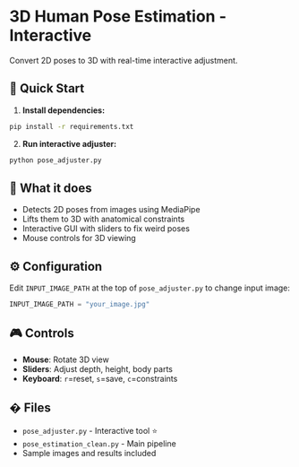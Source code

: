 # 3D Human Pose Estimation - Interactive

Convert 2D poses to 3D with real-time interactive adjustment.

## 🚀 Quick Start

1. **Install dependencies:**
```bash
pip install -r requirements.txt
```

2. **Run interactive adjuster:**
```bash
python pose_adjuster.py
```

## 🎯 What it does

- Detects 2D poses from images using MediaPipe
- Lifts them to 3D with anatomical constraints  
- Interactive GUI with sliders to fix weird poses
- Mouse controls for 3D viewing

## ⚙️ Configuration

Edit `INPUT_IMAGE_PATH` at the top of `pose_adjuster.py` to change input image:
```python
INPUT_IMAGE_PATH = "your_image.jpg"
```

## 🎮 Controls

- **Mouse**: Rotate 3D view
- **Sliders**: Adjust depth, height, body parts
- **Keyboard**: `r`=reset, `s`=save, `c`=constraints

## � Files

- `pose_adjuster.py` - Interactive tool ⭐
- `pose_estimation_clean.py` - Main pipeline
- Sample images and results included
